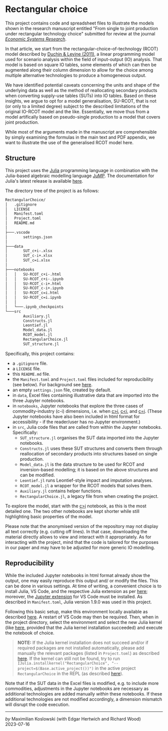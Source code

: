[_metadata_:author]:- "Maximilian Koslowski"
[_metadata_:affiliation]:- "NTNU, Norway"
[_metadata_:contact]:- "maximilian.koslowski at ntnu.no"
[_metadata_:date]:- "2023-07-16 19:27:51"

# Rectangular choice
This project contains code and spreadsheet files to illustrate the models shown in the research manuscript entitled "From single to joint production under rectangular technology choice" submitted for review at the journal [*Economic Systems Research*](https://www.tandfonline.com/journals/cesr20).

In that article, we start from the rectangular-choice-of-technology (RCOT) model described by [Duchin & Levine (2011)](https://doi.org/10.1080/09535314.2011.571238), a linear programming model used for scenario analysis within the field of input-output (IO) analysis. That model is based on square IO tables, some elements of which can then be augmented along their column dimension to allow for the choice among multiple alternative technologies to produce a homogeneous output.

We have identified potential caveats concerning the units and shape of the underlying data as well as the method of reallocating secondary products when converting supply-use tables (SUTs) into IO tables. Based on these insights, we argue to opt for a model generalisation, SU-RCOT, that is not (or only to a limited degree) subject to the described limitations of the original IO-RCOT model and the like. Essentially, we move thus from a model artifically based on pseudo-single production to a model that covers joint production.

While most of the arguments made in the manuscript are comprehensible by simply examining the formulas in the main text and PDF appendix, we want to illustrate the use of the generalised RCOT model here.


## Structure
This project uses the [Julia](https://julialang.org/) programming language in combination with the Julia-based algebraic modelling language [JuMP](https://jump.dev/JuMP.jl/stable/). The documentation for Julia's latest release is available [here](https://docs.julialang.org/en/v1/).

The directory tree of the project is as follows:

```bash
RectangularChoice/
│   .gitignore
│   LICENSE
│   Manifest.toml
│   Project.toml
│   README.md
│
├───.vscode
│       settings.json
│
├───data
│       SUT_c+i-.xlsx
│       SUT_c-i+.xlsx
│       SUT_c=i.xlsx
│
├───notebooks
│   │   SU-RCOT_c+i-.html
│   │   SU-RCOT_c+i-.ipynb
│   │   SU-RCOT_c-i+.html
│   │   SU-RCOT_c-i+.ipynb
│   │   SU-RCOT_c=i.html
│   │   SU-RCOT_c=i.ipynb
│   │
│   └───.ipynb_checkpoints
└───src
        Auxiliary.jl
        Constructs.jl
        Leontief.jl
        Model_data.jl
        RCOT_model.jl
        RectangularChoice.jl
        SUT_structure.jl
```

Specifically, this project contains:
- a ``.gitignore`` file.
- a ``LICENSE`` file.
- this ``README.md`` file.
- the ``Manifest.toml`` and ``Project.toml`` files included for reproducibility (see below). For background see [here](https://pkgdocs.julialang.org/v1/toml-files/).
- an empty ``settings.json`` file, created by default.
- in ``data``, Excel files containing illustrative data that are imported into the three Jupyter notebooks.
- in ``notebooks``, Jupyter notebooks that explore the three cases of commodity-industry (c-i) dimensions, i.e. when [c>i](./notebooks/SU-RCOT_c+i-.ipynb), [c<i](./notebooks/SU-RCOT_c-i+.ipynb), and [c=i](./notebooks/SU-RCOT_c=i.ipynb). (These Jupyter notebooks have also been included in html format for accessibility - if the reader/user has no Jupyter environment.)
- in ``src``, Julia code files that are called from within the Jupyter notebooks. Specifically:
    - ``SUT_structure.jl`` organises the SUT data imported into the Jupyter notebooks.
    - ``Constructs.jl`` uses these SUT structures and converts them through reallocation of secondary products into structures based on single production.
    - ``Model_data.jl`` is the data structure to be used for RCOT and inversion-based modelling; it is based on the above structures and can be modified.
    - ``Leontief.jl`` runs Leontief-style impact and imputation analyses.
    - ``RCOT_model.jl`` a wrapper for the RCOT models that solves them.
    - ``Auxiliary.jl`` contains helper functions.
    - ``RectangularChoice.jl``, a legacy file from when creating the project.

To explore the model, start with the [c>i](./notebooks/SU-RCOT_c+i-.ipynb) notebook, as this is the most detailed one. The two other notebooks are kept shorter while still highlighting basic properties of the model.

Please note that the anonymised version of the repository may not display all text correctly (e.g. cutting off lines). In that case, downloading the material directly allows to view and interact with it appropriately. As for interacting with the project, mind that the code is tailored for the purposes in our paper and may have to be adjusted for more generic IO modelling.

## Reproducibility
While the included Jupyter notebooks in html format already show the output, one may easily reproduce this output and/ or modify the files. This can be done in various settings. At time of writing, a convenient choice is to install Julia, VS Code, and the respective Julia extension as per [here](https://www.julia-vscode.org/docs/dev/gettingstarted/); moreover, the [Jupyter extension](https://marketplace.visualstudio.com/items?itemName=ms-toolsai.jupyter) for VS Code must be installed. As described in ``Manifest.toml``, Julia version 1.9.0 was used in this project.

Following this basic setup, make this environment locally available as described [here](https://pkgdocs.julialang.org/v1/environments/#Using-someone-else's-project). A restart of VS Code may then be required. Then, when in the project directory, select the environment and select the new Julia kernel (like [here](https://code.visualstudio.com/docs/datascience/jupyter-kernel-management), provided that the Julia kernel installation succeeded) and execute the notebook of choice.

> **NOTE:** If the Julia kernel installation does not succeed and/or if required packages are not installed automatically, please add manually the relevant packages (listed in ``Project.toml``) as described [here](https://pkgdocs.julialang.org/v1/managing-packages/#Adding-registered-packages). If the kernel can still not be found, try to run ``IJulia.installkernel("RectangularChoice", "--project=$(Base.active_project())")`` in the active project ``RectangularChoice`` in the REPL (as described [here](https://julialang.github.io/IJulia.jl/stable/manual/usage/#Julia-projects)). 

Note that if the SUT data in the Excel files is modified, e.g. to include more commodities, adjustments in the Jupyter notebooks are necessary as additional technologies are added manually *within* these notebooks. If these additional technologies are not modified accordingly, a dimension mismatch will disrupt the code execution.


---

*by* Maximilian Koslowski (with Edgar Hertwich and Richard Wood)\
2023-07-16